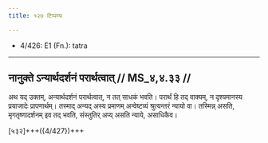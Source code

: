 ```yaml
---
title: १२७ टिप्पण्यः

---
```

- 4/426: E1 (Fn.): tatra

____________________________________________


## नानुक्ते ऽन्यार्थदर्शनं परार्थत्वात् // MS_४,४.३३ //

अथ यद् उक्तम्, अन्यार्थदर्शनं परार्थत्वात्, न तत् साधकं भवति। परार्थं हि तद् वाक्यम्, न दृश्यमानस्य प्रयाजादेः प्रापणार्थम्। तस्माद् अन्यद् अस्य प्रमाणम् अन्वेष्टव्यं श्रुत्यन्तरं न्यायो वा। तस्मिन्न् असति, मृगतृष्णादर्शनम् इव तद् भवति, संस्तुतिर् अप्य् असति न्याये, असाधिकैव।

[५३२]+++({4/427})+++
